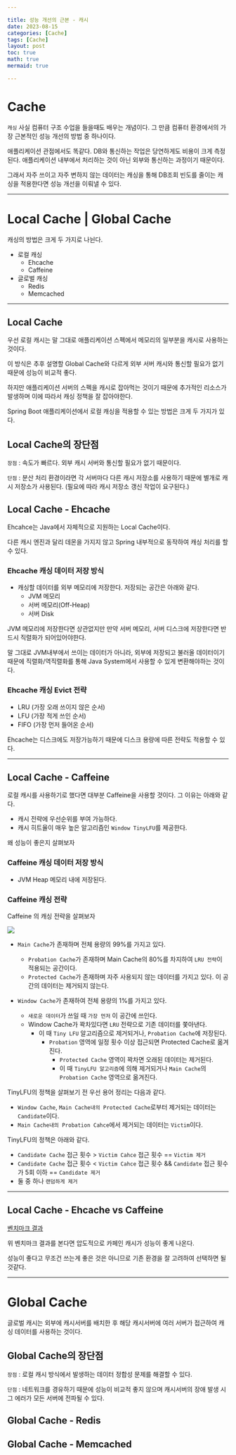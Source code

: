 ```yaml
---

title: 성능 개선의 근본 - 캐시
date: 2023-08-15
categories: [Cache]
tags: [Cache]
layout: post
toc: true
math: true
mermaid: true

---
```


# Cache

`캐싱` 사실 컴퓨터 구조 수업을 들을때도 배우는 개념이다. 그 만큼 컴퓨터 환경에서의 가장 근본적인 성능 개선의 방법 중 하나이다.

애플리케이션 관점에서도 똑같다. DB와 통신하는 작업은 당연하게도 비용이 크게 측정된다. 애플리케이션 내부에서 처리하는 것이 아닌 외부와 통신하는 과정이기 때문이다.

그래서 자주 쓰이고 자주 변하지 않는 데이터는 캐싱을 통해 DB조회 빈도를 줄이는 캐싱을 적용한다면 성능 개선을 이뤄낼 수 있다.

---

# Local Cache | Global Cache

캐싱의 방법은 크게 두 가지로 나뉜다.

- 로컬 캐싱
  - Ehcache
  - Caffeine
- 글로벌 캐싱
  - Redis
  - Memcached

---

## Local Cache

우선 로컬 캐시는 말 그대로 애플리케이션 스펙에서 메모리의 일부분을 캐시로 사용하는 것이다.

이 방식은 추후 설명할 Global Cache와 다르게 외부 서버 캐시와 통신할 필요가 없기 때문에 성능이 비교적 좋다.

하지만 애플리케이션 서버의 스펙을 캐시로 잡아먹는 것이기 때문에 추가적인 리소스가 발생하며 이에 따라서 캐싱 정책을 잘 잡아야한다.

Spring Boot 애플리케이션에서 로컬 캐싱을 적용할 수 있는 방법은 크게 두 가지가 있다.

## Local Cache의 장단점

`장점` : 속도가 빠르다. 외부 캐시 서버와 통신할 필요가 없기 때문이다.

`단점` : 분산 처리 환경이라면 각 서버마다 다른 캐시 저장소를 사용하기 때문에 별개로 캐시 저장소가 사용된다. (필요에 따라 캐시 저장소 갱신 작업이 요구된다.)

## Local Cache - Ehcache

Ehcahce는 Java에서 자체적으로 지원하는 Local Cache이다.

다른 캐시 엔진과 달리 데몬을 가지지 않고 Spring 내부적으로 동작하여 캐싱 처리를 할 수 있다.

### Ehcache 캐싱 데이터 저장 방식

- 캐싱할 데이터를 외부 메모리에 저장한다. 저장되는 공간은 아래와 같다.
  - JVM 메모리
  - 서버 메모리(Off-Heap)
  - 서버 Disk

JVM 메모리에 저장한다면 상관없지만 만약 서버 메모리, 서버 디스크에 저장한다면 반드시 직렬화가 되어있어야한다.

말 그대로 JVM내부에서 쓰이는 데이터가 아니라, 외부에 저장되고 불러올 데이터이기 때문에 직렬화/역직렬화를 통해 Java System에서 사용할 수 있게 변환해야하는 것이다.

### Ehcache 캐싱 Evict 전략

- LRU (가장 오래 쓰이지 않은 순서)
- LFU (가장 적게 쓰인 순서)
- FIFO (가장 먼저 들어온 순서)

Ehcache는 디스크에도 저장가능하기 때문에 디스크 용량에 따른 전략도 적용할 수 있다.

---

## Local Cache - Caffeine

로컬 캐시를 사용하기로 했다면 대부분 Caffeine을 사용할 것이다. 그 이유는 아래와 같다.

- 캐시 전략에 우선순위를 부여 가능하다.
- 캐시 히트율이 매우 높은 알고리즘인 `Window TinyLFU`를 제공한다.

왜 성능이 좋은지 살펴보자

### Caffeine 캐싱 데이터 저장 방식

- JVM Heap 메모리 내에 저장된다.

### Caffeine 캐싱 전략

Caffeine 의 캐싱 전략을 살펴보자

![](https://miro.medium.com/v2/resize:fit:1400/format:webp/1*84pKiujtGOpbnpVgIwhpkQ.png)

- `Main Cache`가 존재하며 전체 용량의 99%를 가지고 있다.
  - `Probation Cache`가 존재하며 Main Cache의 80%를 차지하여 `LRU 전략`이 적용되는 공간이다.
  - `Protected Cache`가 존재하며 자주 사용되지 않는 데이터를 가지고 있다. 이 공간의 데이터는 제거되지 않는다.

- `Window Cache`가 존재하여 전체 용량의 1%를 가지고 있다.
  - `새로운 데이터`가 쓰일 때 `가장 먼저` 이 공간에 쓰인다.
  - Window Cache가 꽉차있다면 `LRU` 전략으로 기존 데이터를 쫓아낸다.
    - 이 때 `Tiny LFU` 알고리즘으로 제거되거나, `Probation Cache`에 저장된다.
      - `Probation` 영역에 일정 횟수 이상 접근되면 Protected Cache로 옮겨진다.
        - `Protected Cache` 영역이 꽉차면 오래된 데이터는 제거된다.
        - 이 때 `TinyLFU 알고리즘`에 의해 제거되거나 `Main Cache`의 `Probation Cache` 영역으로 옮겨진다.

TinyLFU의 정책을 살펴보기 전 우선 용어 정리는 다음과 같다.

- `Window Cache`, `Main Cache내의 Protected Cache`로부터 제거되는 데이터는 `Candidate`이다.
- `Main Cache내의 Probation Cahce`에서 제거되는 데이터는 `Victim`이다.

TinyLFU의 정책은 아래와 같다.

- `Candidate Cache` 접근 횟수 > `Victim Cahce` 접근 횟수 == `Victim 제거`
- `Candidate Cache` 접근 횟수 < `Victim Cahce` 접근 횟수 && `Candidate` 접근 횟수가 5회 이하 == `Candidate 제거`
- 둘 중 하나 `랜덤하게 제거`

---

## Local Cache - Ehcache vs Caffeine

[벤치마크 결과](https://github.com/ben-manes/caffeine/wiki/Benchmarks)

위 벤치마크 결과를 본다면 압도적으로 카페인 캐시가 성능이 좋게 나온다.

성능이 좋다고 무조건 쓰는게 좋은 것은 아니므로 기존 환경을 잘 고려하여 선택하면 될 것같다.

---

# Global Cache

글로벌 캐시는 외부에 캐시서버를 배치한 후 해당 캐시서버에 여러 서버가 접근하여 캐싱 데이터를 사용하는 것이다.

## Global Cache의 장단점

`장점` : 로컬 캐시 방식에서 발생하는 데이터 정합성 문제를 해결할 수 있다.

`단점` : 네트워크를 경유하기 때문에 성능이 비교적 좋지 않으며 캐시서버의 장애 발생 시 그 에러가 모든 서버에 전파될 수 있다.


## Global Cache - Redis



## Global Cache - Memcached
